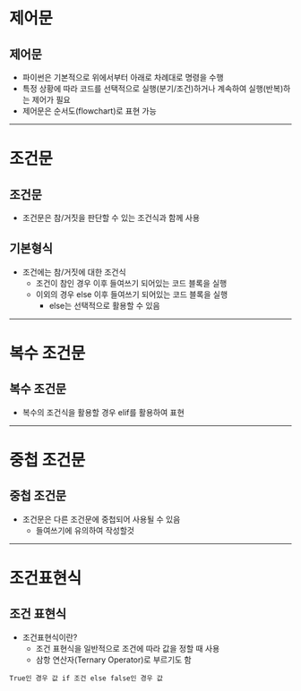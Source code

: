 # 제어문
## 제어문
- 파이썬은 기본적으로 위에서부터 아래로 차례대로 명령을 수행
- 특정 상황에 따라 코드를 선택적으로 실행(분기/조건)하거나 계속하여 실행(반복)하는 제어가 필요
- 제어문은 순서도(flowchart)로 표현 가능
-------------------------------------
# 조건문
## 조건문
- 조건문은 참/거짓을 판단할 수 있는 조건식과 함께 사용
## 기본형식
- 조건에는 참/거짓에 대한 조건식
  - 조건이 참인 경우 이후 들여쓰기 되어있는 코드 블록을 실행
  - 이외의 경우 else 이후 들여쓰기 되어있는 코드 블록을 실행
    - else는 선택적으로 활용할 수 있음
-------------
# 복수 조건문
## 복수 조건문
- 복수의 조건식을 활용할 경우 elif를 활용하여 표현
------------
# 중첩 조건문
## 중첩 조건문
- 조건문은 다른 조건문에 중첩되어 사용될 수 있음
  - 들여쓰기에 유의하여 작성할것
------------
# 조건표현식
## 조건 표현식
- 조건표현식이란?
  - 조건 표현식을 일반적으로 조건에 따라 값을 정할 때 사용
  - 삼항 연산자(Ternary Operator)로 부르기도 함
```
True인 경우 값 if 조건 else false인 경우 값
```
